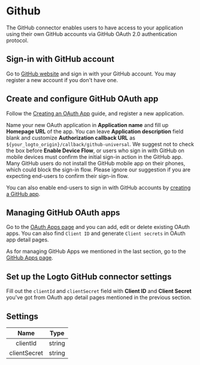 # Github

The GitHub connector enables users to have access to your application using their own GitHub accounts via GitHub OAuth 2.0 authentication protocol.

## Sign-in with GitHub account

Go to [GitHub website](https://github.com/) and sign in with your GitHub account. You may register a new account if you don't have one.

## Create and configure GitHub OAuth app

Follow the [Creating an OAuth App](https://docs.github.com/en/developers/apps/building-oauth-apps/creating-an-oauth-app) guide, and register a new application.

Name your new OAuth application in **Application name** and fill up **Homepage URL** of the app.
You can leave **Application description** field blank and customize **Authorization callback URL** as `${your_logto_origin}/callback/github-universal`.
We suggest not to check the box before **Enable Device Flow**, or users who sign in with GitHub on mobile devices must confirm the initial sign-in action in the GitHub app. Many GitHub users do not install the GitHub mobile app on their phones, which could block the sign-in flow. Please ignore our suggestion if you are expecting end-users to confirm their sign-in flow.

You can also enable end-users to sign in with GitHub accounts by [creating a GitHub app](https://docs.github.com/en/developers/apps/building-github-apps/creating-a-github-app).

## Managing GitHub OAuth apps

Go to the [OAuth Apps page](https://github.com/settings/developers) and you can add, edit or delete existing OAuth apps.
You can also find `Client ID` and generate `Client secrets` in OAuth app detail pages.

As for managing GitHub Apps we mentioned in the last section, go to the [GitHub Apps page](https://github.com/settings/apps).

## Set up the Logto GitHub connector settings

Fill out the `clientId` and `clientSecret` field with **Client ID** and **Client Secret** you've got from OAuth app detail pages mentioned in the previous section.

## Settings

|     Name     |  Type  |
|:------------:|:------:|
|   clientId   | string |
| clientSecret | string |
